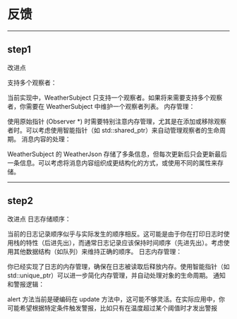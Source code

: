 # 反馈

---

## step1

改进点

支持多个观察者：

当前实现中，WeatherSubject 只支持一个观察者。如果将来需要支持多个观察者，你需要在 WeatherSubject 中维护一个观察者列表。
内存管理：

使用原始指针 (Observer *) 时需要特别注意内存管理，尤其是在添加或移除观察者时。可以考虑使用智能指针（如 std::shared_ptr）来自动管理观察者的生命周期。
消息内容的处理：

WeatherSubject 的 WeatherJson 存储了多条信息，但每次更新后只会更新最后一条信息。可以考虑将消息内容组织成更结构化的方式，或使用不同的属性来存储。

---

## step2

改进点
日志存储顺序：

当前的日志记录顺序似乎与实际发生的顺序相反。这可能是由于你在打印日志时使用栈的特性（后进先出），而通常日志记录应该保持时间顺序（先进先出）。考虑使用其他数据结构（如队列）来维持正确的顺序。
日志内存管理：

你已经实现了日志的内存管理，确保在日志被读取后释放内存。使用智能指针（如std::unique_ptr）可以进一步简化内存管理，并自动处理对象的生命周期。
通知和警报逻辑：

alert 方法当前是硬编码在 update 方法中，这可能不够灵活。在实际应用中，你可能希望根据特定条件触发警报，比如只有在温度超过某个阈值时才发出警报
